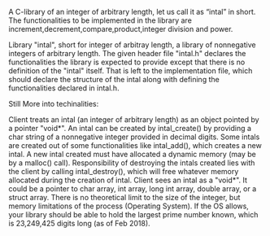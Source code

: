 

A C-library of an integer of arbitrary length, let us call it as “intal” in short. The functionalities to be implemented in the library are increment,decrement,compare,product,integer division and power.

Library "intal", short for integer of arbitray length, a library of nonnegative integers of arbitrary length. The given header file "intal.h" declares the functionalities the library is expected to provide except that there is no definition of the "intal" itself. That is left to the implementation file, which should declare the structure of the intal along with defining the functionalities declared in intal.h.

Still More into techinalities:

Client treats an intal (an integer of arbitrary length) as an object pointed by a pointer "void*". An intal can be created by intal_create() by providing a char string of a nonnegative integer provided in decimal digits. Some intals are created out of some functionalities like intal_add(), which creates a new intal. A new intal created must have allocated a dynamic memory (may be by a malloc() call). Responsibility of destroying the intals created lies with the client by calling intal_destroy(), which will free whatever memory allocated during the creation of intal. Client sees an intal as a "void*". It could be a pointer to char array, int array, long int array, double array, or a struct array. There is no theoretical limit to the size of the integer, but memory limitations of the process (Operating System). If the OS allows, your library should be able to hold the largest prime number known, which is 23,249,425 digits long (as of Feb 2018).
